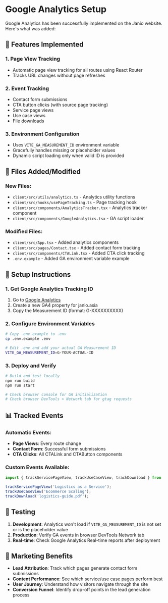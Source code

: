 # Google Analytics Setup

Google Analytics has been successfully implemented on the Janio website. Here's what was added:

## 🎯 Features Implemented

### 1. **Page View Tracking**
- Automatic page view tracking for all routes using React Router
- Tracks URL changes without page refreshes

### 2. **Event Tracking** 
- Contact form submissions
- CTA button clicks (with source page tracking)
- Service page views
- Use case views 
- File downloads

### 3. **Environment Configuration**
- Uses `VITE_GA_MEASUREMENT_ID` environment variable
- Gracefully handles missing or placeholder values
- Dynamic script loading only when valid ID is provided

## 📁 Files Added/Modified

### New Files:
- `client/src/utils/analytics.ts` - Analytics utility functions
- `client/src/hooks/usePageTracking.ts` - Page tracking hook
- `client/src/components/AnalyticsTracker.tsx` - Analytics tracker component
- `client/src/components/GoogleAnalytics.tsx` - GA script loader

### Modified Files:
- `client/src/App.tsx` - Added analytics components
- `client/src/pages/Contact.tsx` - Added contact form tracking
- `client/src/components/CTALink.tsx` - Added CTA click tracking
- `.env.example` - Added GA environment variable example

## 🚀 Setup Instructions

### 1. Get Google Analytics Tracking ID
1. Go to [Google Analytics](https://analytics.google.com)
2. Create a new GA4 property for janio.asia
3. Copy the Measurement ID (format: G-XXXXXXXXXX)

### 2. Configure Environment Variables
```bash
# Copy .env.example to .env
cp .env.example .env

# Edit .env and add your actual GA Measurement ID
VITE_GA_MEASUREMENT_ID=G-YOUR-ACTUAL-ID
```

### 3. Deploy and Verify
```bash
# Build and test locally
npm run build
npm run start

# Check browser console for GA initialization
# Check browser DevTools > Network tab for gtag requests
```

## 📊 Tracked Events

### Automatic Events:
- **Page Views**: Every route change
- **Contact Form**: Successful form submissions
- **CTA Clicks**: All CTALink and CTAButton components

### Custom Events Available:
```typescript
import { trackServicePageView, trackUseCaseView, trackDownload } from '@/utils/analytics';

trackServicePageView('Logistics as a Service');
trackUseCaseView('Ecommerce Scaling');
trackDownload('logistics-guide.pdf');
```

## 🔧 Testing

1. **Development**: Analytics won't load if `VITE_GA_MEASUREMENT_ID` is not set or is the placeholder value
2. **Production**: Verify GA events in browser DevTools Network tab
3. **Real-time**: Check Google Analytics Real-time reports after deployment

## 🎯 Marketing Benefits

- **Lead Attribution**: Track which pages generate contact form submissions
- **Content Performance**: See which service/use case pages perform best
- **User Journey**: Understand how visitors navigate through the site
- **Conversion Funnel**: Identify drop-off points in the lead generation process